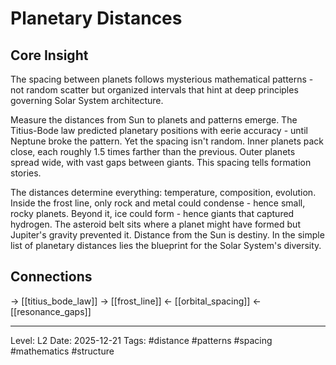 # Planetary Distances

## Core Insight
The spacing between planets follows mysterious mathematical patterns - not random scatter but organized intervals that hint at deep principles governing Solar System architecture.

Measure the distances from Sun to planets and patterns emerge. The Titius-Bode law predicted planetary positions with eerie accuracy - until Neptune broke the pattern. Yet the spacing isn't random. Inner planets pack close, each roughly 1.5 times farther than the previous. Outer planets spread wide, with vast gaps between giants. This spacing tells formation stories.

The distances determine everything: temperature, composition, evolution. Inside the frost line, only rock and metal could condense - hence small, rocky planets. Beyond it, ice could form - hence giants that captured hydrogen. The asteroid belt sits where a planet might have formed but Jupiter's gravity prevented it. Distance from the Sun is destiny. In the simple list of planetary distances lies the blueprint for the Solar System's diversity.

## Connections
→ [[titius_bode_law]]
→ [[frost_line]]
← [[orbital_spacing]]
← [[resonance_gaps]]

---
Level: L2
Date: 2025-12-21
Tags: #distance #patterns #spacing #mathematics #structure